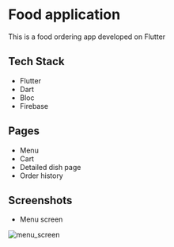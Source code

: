 
# Food application

This is a food ordering app developed on Flutter


## Tech Stack

- Flutter
- Dart
- Bloc
- Firebase


## Pages

- Menu
- Cart
- Detailed dish page
- Order history


## Screenshots

- Menu screen
  
![menu_screen](https://github.com/ibondarovich/FoodApp/assets/92872368/a301a682-23cb-4190-bf25-7b3107f36bd5)

